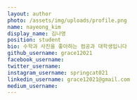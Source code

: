 ```yaml
---
layout: author
photo: /assets/img/uploads/profile.png
name: nayeong_kim
display_name: 김나영
position: student
bio: 수학과 사진을 좋아하는 컴공과 대학생입니다
github_username: grace12021
facebook_username: 
twitter_username: 
instagram_username: springcat021
linkedin_username: grace12021@gmail.com
medium_username:
---
```

